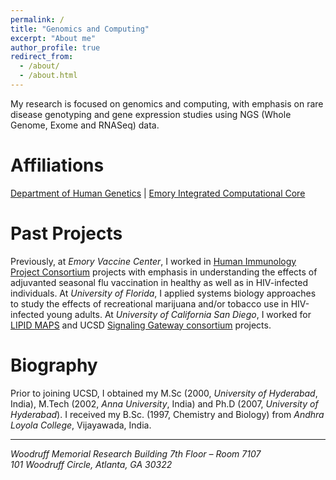 ```yaml
---
permalink: /
title: "Genomics and Computing"
excerpt: "About me"
author_profile: true
redirect_from: 
  - /about/
  - /about.html
---
```

My research is focused on genomics and computing, with emphasis on rare disease genotyping and gene expression studies using NGS (Whole Genome, Exome and RNASeq) data.

Affiliations
======
[Department of Human Genetics](https://genetics.emory.edu) |
[Emory Integrated Computational Core](http://www.cores.emory.edu/eicc/)

Past Projects
======
Previously, at _Emory Vaccine Center_, I worked in [Human Immunology Project Consortium](https://www.immuneprofiling.org/) projects with emphasis in understanding the effects of adjuvanted seasonal flu vaccination in healthy as well as in HIV-infected individuals. At _University of Florida_, I applied systems biology approaches to study the effects of recreational marijuana and/or tobacco use in HIV-infected young adults. At _University of California San Diego_, I worked for [LIPID MAPS](http://www.lipidmaps.org) and UCSD [Signaling Gateway consortium](http://www.signalinggateway.org/molecule/) projects.

Biography
======
Prior to joining UCSD, I obtained my M.Sc (2000, _University of Hyderabad_, India), M.Tech (2002, _Anna University_, India) and Ph.D (2007, _University of Hyderabad_). I received my B.Sc. (1997, Chemistry and Biology) from _Andhra Loyola College_, Vijayawada, India.

------
<address>Woodruff Memorial Research Building 7th Floor – Room 7107<br />101 Woodruff Circle, Atlanta, GA  30322</address>
